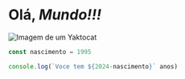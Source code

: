 # Olá, **_Mundo!!!_**

![Imagem de um Yaktocat](https://octodex.github.com/images/yaktocat.png)

```javascript
const nascimento = 1995

console.log(`Voce tem ${2024-nascimento}` anos)
```
